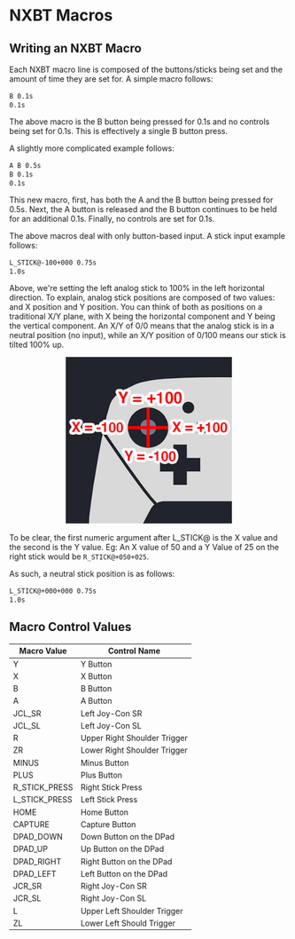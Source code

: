 # NXBT Macros

## Writing an NXBT Macro

Each NXBT macro line is composed of the buttons/sticks being set and the amount of time they are set for. A simple macro follows:

```
B 0.1s
0.1s
```

The above macro is the B button being pressed for 0.1s and no controls being set for 0.1s. This is effectively a single B button press.

A slightly more complicated example follows:

```
A B 0.5s
B 0.1s
0.1s
```

This new macro, first, has both the A and the B button being pressed for 0.5s. Next, the A button is released and the B button continues to be held for an additional 0.1s. Finally, no controls are set for 0.1s.

The above macros deal with only button-based input. A stick input example follows:

```
L_STICK@-100+000 0.75s
1.0s
```

Above, we're setting the left analog stick to 100% in the left horizontal direction. To explain, analog stick positions are composed of two values: and X position and Y position. You can think of both as positions on a traditional X/Y plane, with X being the horizontal component and Y being the vertical component. An X/Y of 0/0 means that the analog stick is in a neutral position (no input), while an X/Y position of 0/100 means our stick is tilted 100% up.

<div style="text-align:center">
  <img src="img/pro-controller-stick-axis.jpg" alt="NXBT Webapp Start Screen" width="300">
</div>

To be clear, the first numeric argument after L_STICK@ is the X value and the second is the Y value. Eg: An X value of 50 and a Y Value of 25 on the right stick would be `R_STICK@+050+025`.

As such, a neutral stick position is as follows:

```
L_STICK@+000+000 0.75s
1.0s
```

## Macro Control Values

| Macro Value | Control Name |
--- | ---
Y | Y Button
X | X Button
B | B Button
A | A Button
JCL_SR | Left Joy-Con SR
JCL_SL | Left Joy-Con SL
R | Upper Right Shoulder Trigger
ZR | Lower Right Shoulder Trigger
MINUS | Minus Button
PLUS | Plus Button
R_STICK_PRESS | Right Stick Press
L_STICK_PRESS | Left Stick Press
HOME | Home Button
CAPTURE | Capture Button
DPAD_DOWN | Down Button on the DPad
DPAD_UP | Up Button on the DPad
DPAD_RIGHT | Right Button on the DPad
DPAD_LEFT | Left Button on the DPad
JCR_SR | Right Joy-Con SR
JCR_SL | Right Joy-Con SL
L | Upper Left Shoulder Trigger
ZL | Lower Left Should Trigger

